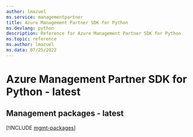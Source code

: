 ```yaml
---
author: lmazuel
ms.service: managementpartner
title: Azure Management Partner SDK for Python
ms.devlang: python
description: Reference for Azure Management Partner SDK for Python
ms.topic: reference
ms.author: lmazuel
ms.data: 07/25/2022
---
```

# Azure Management Partner SDK for Python - latest

## Management packages - latest
[!INCLUDE [mgmt-packages](management-partner-mgmt-index.md)]